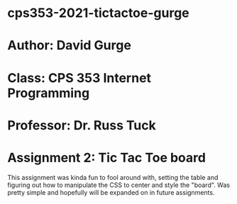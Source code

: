 # cps353-2021-tictactoe-gurge

# Author: David Gurge
# Class: CPS 353 Internet Programming
# Professor: Dr. Russ Tuck

# Assignment 2: Tic Tac Toe board
This assignment was kinda fun to fool around with, setting the table and figuring out how to manipulate the CSS to center and style the "board". Was pretty simple
and hopefully will be expanded on in future assignments.
